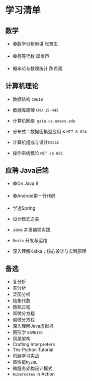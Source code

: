 # 学习清单



## 数学

- 🟢数学分析新讲 张筑生

- 🟢高等代数 邱维声

- 概率论与数理统计 陈希孺

	

## 计算机理论

- 数据结构 `CS61B`

- 数据库原理 `CMU 15-445`  

- 计算机网络` gaia.cs.umass.edu`

- 分布式：数据密集型应用 & `MIT 6.824`

- 计算机组成与设计`CS61C` 

- 操作系统概论 `MIT s6.081` 

	

## 应聘 Java后端

- 🟢On Java 8  

- 🟢Android第一行代码

- 学透Spring

- 设计模式之美

- Java 并发编程实践 

- `Redis` 开发与运维 

- 深入理解Kafka：核心设计与实践原理

	



## 备选

- 复分析
- 实分析
- 泛函分析
- 抽象代数
- 随机过程
- 常微分方程
- 偏微分方程
- 深入理解Java虚拟机
- 图形学 `GAME101`
- 凤凰架构
- Crafting Interpreters
- The Python Tutorial
- 机器学习实战 
- 高性能`MySQL`
- 微服务架构设计模式
- `Kubernetes` in Action